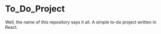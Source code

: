 # To_Do_Project
Well, the name of this repository says it all. A simple to-do project written in React. 
